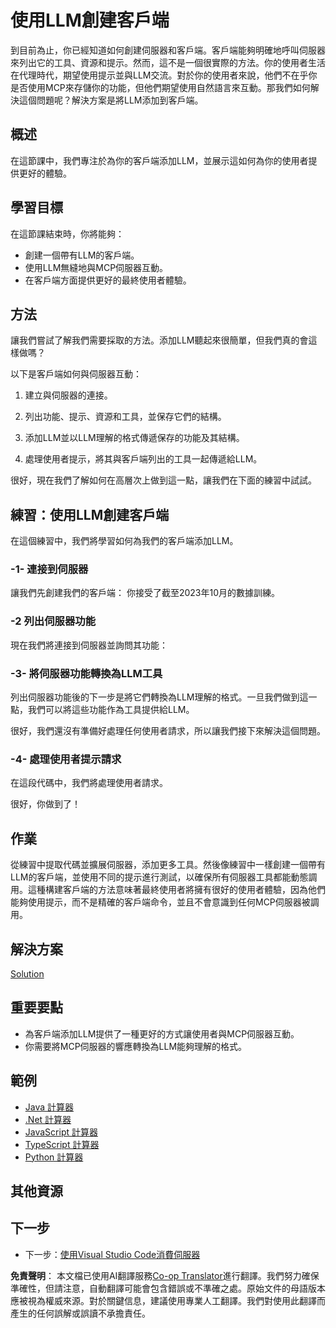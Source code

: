 <!--
CO_OP_TRANSLATOR_METADATA:
{
  "original_hash": "abbb199eb22fdffa44a0de4db6a5ea49",
  "translation_date": "2025-05-17T10:15:58+00:00",
  "source_file": "03-GettingStarted/03-llm-client/README.md",
  "language_code": "hk"
}
-->
# 使用LLM創建客戶端

到目前為止，你已經知道如何創建伺服器和客戶端。客戶端能夠明確地呼叫伺服器來列出它的工具、資源和提示。然而，這不是一個很實際的方法。你的使用者生活在代理時代，期望使用提示並與LLM交流。對於你的使用者來說，他們不在乎你是否使用MCP來存儲你的功能，但他們期望使用自然語言來互動。那我們如何解決這個問題呢？解決方案是將LLM添加到客戶端。

## 概述

在這節課中，我們專注於為你的客戶端添加LLM，並展示這如何為你的使用者提供更好的體驗。

## 學習目標

在這節課結束時，你將能夠：

- 創建一個帶有LLM的客戶端。
- 使用LLM無縫地與MCP伺服器互動。
- 在客戶端方面提供更好的最終使用者體驗。

## 方法

讓我們嘗試了解我們需要採取的方法。添加LLM聽起來很簡單，但我們真的會這樣做嗎？

以下是客戶端如何與伺服器互動：

1. 建立與伺服器的連接。

1. 列出功能、提示、資源和工具，並保存它們的結構。

1. 添加LLM並以LLM理解的格式傳遞保存的功能及其結構。

1. 處理使用者提示，將其與客戶端列出的工具一起傳遞給LLM。

很好，現在我們了解如何在高層次上做到這一點，讓我們在下面的練習中試試。

## 練習：使用LLM創建客戶端

在這個練習中，我們將學習如何為我們的客戶端添加LLM。

### -1- 連接到伺服器

讓我們先創建我們的客戶端：
你接受了截至2023年10月的數據訓練。

### -2 列出伺服器功能

現在我們將連接到伺服器並詢問其功能：

### -3- 將伺服器功能轉換為LLM工具

列出伺服器功能後的下一步是將它們轉換為LLM理解的格式。一旦我們做到這一點，我們可以將這些功能作為工具提供給LLM。

很好，我們還沒有準備好處理任何使用者請求，所以讓我們接下來解決這個問題。

### -4- 處理使用者提示請求

在這段代碼中，我們將處理使用者請求。

很好，你做到了！

## 作業

從練習中提取代碼並擴展伺服器，添加更多工具。然後像練習中一樣創建一個帶有LLM的客戶端，並使用不同的提示進行測試，以確保所有伺服器工具都能動態調用。這種構建客戶端的方法意味著最終使用者將擁有很好的使用者體驗，因為他們能夠使用提示，而不是精確的客戶端命令，並且不會意識到任何MCP伺服器被調用。

## 解決方案

[Solution](/03-GettingStarted/03-llm-client/solution/README.md)

## 重要要點

- 為客戶端添加LLM提供了一種更好的方式讓使用者與MCP伺服器互動。
- 你需要將MCP伺服器的響應轉換為LLM能夠理解的格式。

## 範例

- [Java 計算器](../samples/java/calculator/README.md)
- [.Net 計算器](../../../../03-GettingStarted/samples/csharp)
- [JavaScript 計算器](../samples/javascript/README.md)
- [TypeScript 計算器](../samples/typescript/README.md)
- [Python 計算器](../../../../03-GettingStarted/samples/python)

## 其他資源

## 下一步

- 下一步：[使用Visual Studio Code消費伺服器](/03-GettingStarted/04-vscode/README.md)

**免責聲明**：
本文檔已使用AI翻譯服務[Co-op Translator](https://github.com/Azure/co-op-translator)進行翻譯。我們努力確保準確性，但請注意，自動翻譯可能會包含錯誤或不準確之處。原始文件的母語版本應被視為權威來源。對於關鍵信息，建議使用專業人工翻譯。我們對使用此翻譯而產生的任何誤解或誤讀不承擔責任。